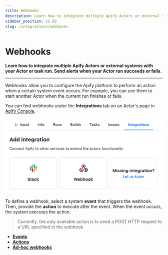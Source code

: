 ```yaml
---
title: Webhooks
description: Learn how to integrate multiple Apify Actors or external systems with your Actor or task run. Send alerts when your Actor run succeeds or fails.
sidebar_position: 11.02
slug: /integrations/webhooks
---
```


# Webhooks

**Learn how to integrate multiple Apify Actors or external systems with your Actor or task run. Send alerts when your Actor run succeeds or fails.**

---

Webhooks allow you to configure the Apify platform to perform an action when a certain system event occurs. For example, you can use them to start another Actor when the current run finishes or fails.

You can find webhooks under the **Integrations** tab on an Actor's page in [Apify Console](https://console.apify.com/actors).

![Integrations tab in Apify Console](../../images/integrations-tab.png)

To define a webhook, select a system **event** that triggers the webhook. Then, provide the **action** to execute after the event. When the event occurs, the system executes the action.

> Currently, the only available action is to send a POST HTTP request to a URL specified in the webhook.

* [**Events**](/integrations/webhooks/events)
* [**Actions**](/integrations/webhooks/actions)
* [**Ad-hoc webhooks**](/integrations/webhooks/ad-hoc-webhooks)
